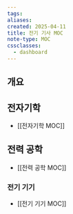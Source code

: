 ```yaml
---
tags:
aliases: 
created: 2025-04-11
title: 전기 기사 MOC
note-type: MOC
cssclasses:
  - dashboard
---
```


## 개요

## 전자기학

- [[전자기학 MOC]]

## 전력 공학

- [[전력 공학 MOC]]

### 전기 기기

- [[전기 기기 MOC]]